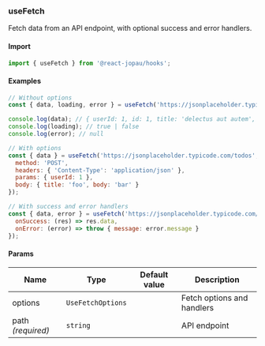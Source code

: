 ### useFetch

Fetch data from an API endpoint, with optional success and error handlers.

#### Import

```jsx
import { useFetch } from '@react-jopau/hooks';
```

#### Examples

```jsx
// Without options
const { data, loading, error } = useFetch('https://jsonplaceholder.typicode.com/todos/1');

console.log(data); // { userId: 1, id: 1, title: 'delectus aut autem', completed: false }
console.log(loading); // true | false
console.log(error); // null
```

```jsx
// With options
const { data } = useFetch('https://jsonplaceholder.typicode.com/todos', {
  method: 'POST',
  headers: { 'Content-Type': 'application/json' },
  params: { userId: 1 },
  body: { title: 'foo', body: 'bar' }
});
```

```jsx
// With success and error handlers
const { data, error } = useFetch('https://jsonplaceholder.typicode.com/todos/1', {
  onSuccess: (res) => res.data,
  onError: (error) => throw { message: error.message }
});
```

#### Params

| Name              | Type              | Default value | Description                |
| ----------------- | ----------------- | ------------- | -------------------------- |
| options           | `UseFetchOptions` |               | Fetch options and handlers |
| path _(required)_ | `string`          |               | API endpoint               |
